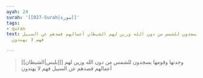 ```yaml
---
ayah: 24
surah: '[[027-Surah|سورة]]'
tags:
- quran
text: وجدتها وقومها يسجدون للشمس من دون الله وزين لهم الشيطان أعمالهم فصدهم عن السبيل
  فهم لا يهتدون

---
```

> وجدتها وقومها يسجدون للشمس من دون الله وزين لهم [[إبليس|الشيطان]] أعمالهم فصدهم عن السبيل فهم لا يهتدون
